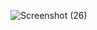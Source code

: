 
![Screenshot (26)](https://github.com/shreyaaansh/Youtube-clone/assets/85485959/78420055-c675-423c-9d41-d0db0f5a9cf4)
